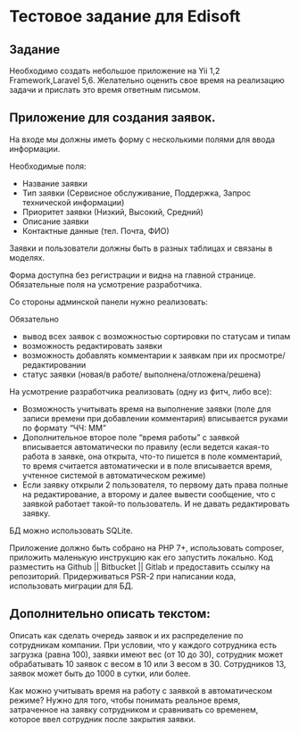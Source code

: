 # Тестовое задание для Edisoft

## Задание

Необходимо создать небольшое приложение на Yii 1,2 Framework,Laravel 5,6. Желательно оценить свое время на реализацию задачи и прислать это время ответным письмом.

## Приложение для создания заявок. 

На входе мы должны иметь форму с несколькими полями для ввода информации.

Необходимые поля:

- Название заявки
- Тип заявки (Сервисное обслуживание, Поддержка, Запрос технической информации)
- Приоритет заявки (Низкий, Высокий, Средний)
- Описание заявки
- Контактные данные (тел. Почта, ФИО) 

Заявки и пользователи должны быть в разных таблицах и связаны в моделях.

Форма доступна без регистрации и видна на главной странице. Обязательные поля на усмотрение разработчика.

Со стороны админской панели нужно реализовать:

Обязательно

- вывод всех заявок с возможностью сортировки по статусам и типам
- возможность редактировать заявки
- возможность добавлять комментарии к заявкам при их просмотре/редактировании
- статус заявки (новая/в работе/ выполнена/отложена/решена)

На усмотрение разработчика реализовать (одну из фитч, либо все):

- Возможность учитывать время на выполнение заявки (поле для записи времени при добавлении комментария) вписывается руками по формату “ЧЧ: ММ”
- Дополнительное второе поле “время работы” с заявкой вписывается автоматически по правилу (если ведется какая-то работа в заявке, она открыта, что-то пишется в поле комментарий, то время считается автоматически и в поле вписывается время, учтенное системой в автоматическом режиме)
- Если заявку открыли 2 пользователя, то первому дать права полные на редактирование, а второму и далее вывести сообщение, что с заявкой работает такой-то пользователь. И не давать редактировать заявку.

БД можно использовать SQLite.

Приложение должно быть собрано на PHP 7+, использовать composer, приложить маленькую инструкцию как его запустить локально. Код разместить на Github || Bitbucket || Gitlab и предоставить ссылку на репозиторий. Придерживаться PSR-2 при написании кода, использовать миграции для БД.


## Дополнительно описать текстом: 

Описать как сделать очередь заявок и их распределение по сотрудникам компании. При условии, что у каждого сотрудника есть загрузка (равна 100), заявки имеют вес (от 10 до 30), сотрудник может обрабатывать 10 заявок с весом в 10 или 3 весом в 30. Сотрудников 13, заявок может быть до 1000 в сутки, или более.

Как можно учитывать время на работу с заявкой в автоматическом режиме? Нужно для того, чтобы понимать реальное время, затраченное на заявку сотрудником и сравнивать со временем, которое ввел сотрудник после закрытия заявки.


